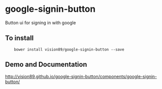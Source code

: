 # google-signin-button

Button ui for signing in with google

## To install

		bower install vision89/google-signin-button --save
		
## Demo and Documentation

  http://vision89.github.io/google-signin-button/components/google-signin-button/
